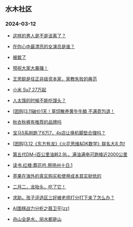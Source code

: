 ## 水木社区 
### 2024-03-12

+ [这样的男人是不是该离了？](https://www.mysmth.net/nForum/article/FamilyLife/1766618753)

+ [在你心中最漂亮的女演员是谁？](https://www.mysmth.net/nForum/article/MyFamily/248770)

+ [被裁了](https://www.mysmth.net/nForum/article/WorkingLife/5456)

+ [预祝大家大暴赚！](https://www.mysmth.net/nForum/article/Stock/10811621)

+ [王思聪是任正非级资本家，家教失败的典范](https://www.mysmth.net/nForum/article/ChildEducation/2360369)

+ [小米 Su7 27万起](https://www.mysmth.net/nForum/article/GreenAuto/1498994)

+ [人太饿的时候不能吃馒头？](https://www.mysmth.net/nForum/article/Food/1704889)

+ [[团购]3.11破价1天！草饲散养黄牛牛腩 不满意包退！](https://www.mysmth.net/nForum/article/ADAgent_TG/1318484)

+ [秋衣秋裤有推荐的品牌吗](https://www.mysmth.net/nForum/article/CouponsLife/4480049)

+ [宝马5系刚跑了6万7，4s店让换机脚垫合理吗？](https://www.mysmth.net/nForum/article/AutoWorld/1944789166)

+ [[团购]3.12《东方有龙》《火花思维&DK数学》联名大礼包!](https://www.mysmth.net/nForum/article/ADAgent_TG/1318570)

+ [第五代DM-i百公里油耗2.9L，满油满电可跑接近2000公里](https://www.mysmth.net/nForum/article/GreenAuto/1500224)

+ [读书.红楼:葬花吟.祭扬州十日.1](https://www.mysmth.net/nForum/article/StoneStory/297823)

+ [苹果在海外的真实购买和使用成本其实挺低的](https://www.mysmth.net/nForum/article/FamilyLife/1766620226)

+ [二月二，龙抬头，吃了它！](https://www.mysmth.net/nForum/article/Single/4590141)

+ [求助，孩子评选区三好被老师打分打下来了怎么办？](https://www.mysmth.net/nForum/article/ChildEducation/2360786)

+ [AI围棋战力分析之聂卫平[zz]](https://www.mysmth.net/nForum/article/Weiqi/677476)

+ [舟山全是水，丽水都是山](https://www.mysmth.net/nForum/article/Geography/577329)

